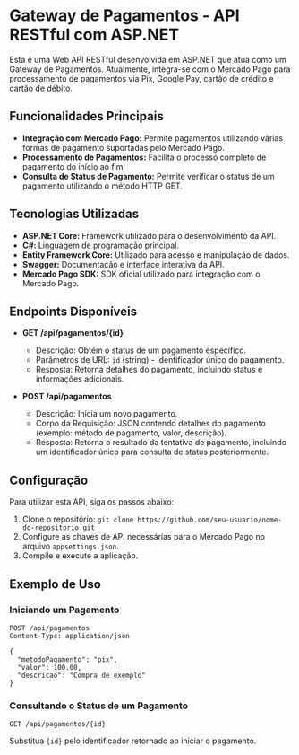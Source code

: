 # Gateway de Pagamentos - API RESTful com ASP.NET

Esta é uma Web API RESTful desenvolvida em ASP.NET que atua como um Gateway de Pagamentos. Atualmente, integra-se com o Mercado Pago para processamento de pagamentos via Pix, Google Pay, cartão de crédito e cartão de débito.

## Funcionalidades Principais

- **Integração com Mercado Pago:** Permite pagamentos utilizando várias formas de pagamento suportadas pelo Mercado Pago.
- **Processamento de Pagamentos:** Facilita o processo completo de pagamento do início ao fim.
- **Consulta de Status de Pagamento:** Permite verificar o status de um pagamento utilizando o método HTTP GET.

## Tecnologias Utilizadas

- **ASP.NET Core:** Framework utilizado para o desenvolvimento da API.
- **C#:** Linguagem de programação principal.
- **Entity Framework Core:** Utilizado para acesso e manipulação de dados.
- **Swagger:** Documentação e interface interativa da API.
- **Mercado Pago SDK:** SDK oficial utilizado para integração com o Mercado Pago.

## Endpoints Disponíveis

- **GET /api/pagamentos/{id}**
  - Descrição: Obtém o status de um pagamento específico.
  - Parâmetros de URL: `id` (string) - Identificador único do pagamento.
  - Resposta: Retorna detalhes do pagamento, incluindo status e informações adicionais.

- **POST /api/pagamentos**
  - Descrição: Inicia um novo pagamento.
  - Corpo da Requisição: JSON contendo detalhes do pagamento (exemplo: método de pagamento, valor, descrição).
  - Resposta: Retorna o resultado da tentativa de pagamento, incluindo um identificador único para consulta de status posteriormente.

## Configuração

Para utilizar esta API, siga os passos abaixo:

1. Clone o repositório: `git clone https://github.com/seu-usuario/nome-do-repositorio.git`
2. Configure as chaves de API necessárias para o Mercado Pago no arquivo `appsettings.json`.
3. Compile e execute a aplicação.

## Exemplo de Uso

### Iniciando um Pagamento

```http
POST /api/pagamentos
Content-Type: application/json

{
  "metodoPagamento": "pix",
  "valor": 100.00,
  "descricao": "Compra de exemplo"
}
```

### Consultando o Status de um Pagamento

```http
GET /api/pagamentos/{id}
```

Substitua `{id}` pelo identificador retornado ao iniciar o pagamento.
